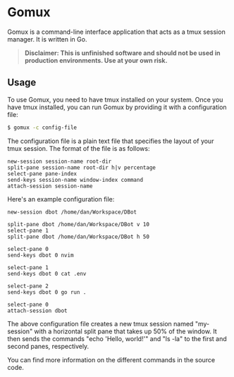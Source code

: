 # Gomux

Gomux is a command-line interface application that acts as a tmux session manager. It is written in Go.
> **Disclaimer: This is unfinished software and should not be used in production environments. Use at your own risk.**


## Usage

To use Gomux, you need to have tmux installed on your system. Once you have tmux installed, you can run Gomux by providing it with a configuration file:

```sh
$ gomux -c config-file
```

The configuration file is a plain text file that specifies the layout of your tmux session. The format of the file is as follows:

```
new-session session-name root-dir
split-pane session-name root-dir h|v percentage
select-pane pane-index
send-keys session-name window-index command
attach-session session-name
```

Here's an example configuration file:

```
new-session dbot /home/dan/Workspace/DBot

split-pane dbot /home/dan/Workspace/DBot v 10
select-pane 1
split-pane dbot /home/dan/Workspace/DBot h 50

select-pane 0
send-keys dbot 0 nvim

select-pane 1
send-keys dbot 0 cat .env

select-pane 2
send-keys dbot 0 go run .

select-pane 0
attach-session dbot
```

The above configuration file creates a new tmux session named "my-session" with a horizontal split pane that takes up 50% of the window. It then sends the commands "echo 'Hello, world!'" and "ls -la" to the first and second panes, respectively.

You can find more information on the different commands in the source code.
